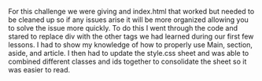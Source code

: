 For this challenge we were giving and index.html that worked but needed to be cleaned up so if any issues arise it will be more organized allowing you to solve the issue more quickly.
To do this I went through the code and stared to replace div with the other tags we had learned during our first few lessons. I had to show my knowledge of how to properly use Main, section, aside, and article. I then had to update the style.css sheet and was able to combined different classes and ids together to consolidate the sheet so it was easier to read.
